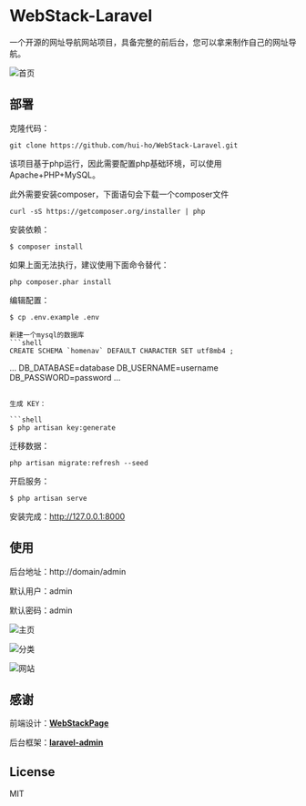 # WebStack-Laravel

一个开源的网址导航网站项目，具备完整的前后台，您可以拿来制作自己的网址导航。

![首页](public/screen/01.png)



## 部署

克隆代码：

```shell
git clone https://github.com/hui-ho/WebStack-Laravel.git
```

该项目基于php运行，因此需要配置php基础环境，可以使用Apache+PHP+MySQL。

此外需要安装composer，下面语句会下载一个composer文件
```shell
curl -sS https://getcomposer.org/installer | php
```

安装依赖：

```shell
$ composer install
```
如果上面无法执行，建议使用下面命令替代：
```shell
php composer.phar install
```

编辑配置：

```
$ cp .env.example .env
```

```
新建一个mysql的数据库
```shell
CREATE SCHEMA `homenav` DEFAULT CHARACTER SET utf8mb4 ;
```
...
DB_DATABASE=database
DB_USERNAME=username
DB_PASSWORD=password
...
```

生成 KEY：

```shell
$ php artisan key:generate  
```

迁移数据：

```shell
php artisan migrate:refresh --seed
```

开启服务：

```shell
$ php artisan serve
```

安装完成：http://127.0.0.1:8000



## 使用

后台地址：http://domain/admin

默认用户：admin

默认密码：admin

![主页](public/screen/02.png)

![分类](public/screen/03.png)

![网站](public/screen/04.png)



## 感谢

前端设计：[**WebStackPage**](https://github.com/WebStackPage/WebStackPage.github.io)

后台框架：[**laravel-admin**](https://github.com/z-song/laravel-admin)



## License

MIT
